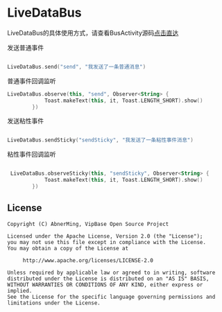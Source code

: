 # LiveDataBus

LiveDataBus的具体使用方式，请查看BusActivity源码[点击直达](https://github.com/AbnerMing888/VipBase/blob/master/app/src/main/java/com/abner/base/bus/BusActivity.kt)


发送普通事件
```kotlin

LiveDataBus.send("send", "我发送了一条普通消息")

```

普通事件回调监听


```kotlin
LiveDataBus.observe(this, "send", Observer<String> {
            Toast.makeText(this, it, Toast.LENGTH_SHORT).show()
        })

```

发送粘性事件

```kotlin

LiveDataBus.sendSticky("sendSticky", "我发送了一条粘性事件消息")

```
粘性事件回调监听

```kotlin

 LiveDataBus.observeSticky(this, "sendSticky", Observer<String> {
            Toast.makeText(this, it, Toast.LENGTH_SHORT).show()
        })

```

## License

```
Copyright (C) AbnerMing, VipBase Open Source Project

Licensed under the Apache License, Version 2.0 (the "License");
you may not use this file except in compliance with the License.
You may obtain a copy of the License at

     http://www.apache.org/licenses/LICENSE-2.0

Unless required by applicable law or agreed to in writing, software
distributed under the License is distributed on an "AS IS" BASIS,
WITHOUT WARRANTIES OR CONDITIONS OF ANY KIND, either express or implied.
See the License for the specific language governing permissions and
limitations under the License.
```







